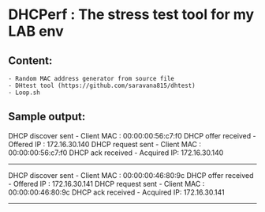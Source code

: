 # DHCPerf : The stress test tool for my LAB env

## Content:
    - Random MAC address generator from source file 
    - DHtest tool (https://github.com/saravana815/dhtest)
    - Loop.sh

## Sample output:

DHCP discover sent	 - Client MAC : 00:00:00:56:c7:f0
DHCP offer received	 - Offered IP : 172.16.30.140
DHCP request sent	 - Client MAC : 00:00:00:56:c7:f0
DHCP ack received	 - Acquired IP: 172.16.30.140
- - - - - - - - -- - - - - - - - - - - - - - - - - 
DHCP discover sent	 - Client MAC : 00:00:00:46:80:9c
DHCP offer received	 - Offered IP : 172.16.30.141
DHCP request sent	 - Client MAC : 00:00:00:46:80:9c
DHCP ack received	 - Acquired IP: 172.16.30.141
- - - - - - - - -- - - - - - - - - - - - - - - - - 
